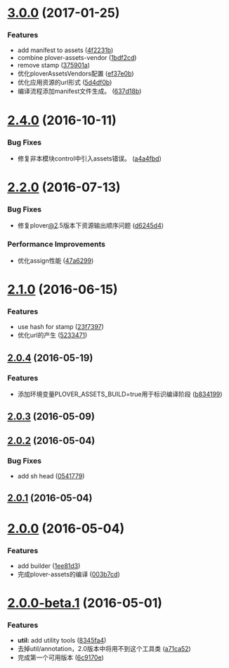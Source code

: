 <a name="3.0.0"></a>
# [3.0.0](https://github.com/ploverjs/plover-assets/compare/v2.4.0...v3.0.0) (2017-01-25)


### Features

* add manifest to assets ([4f2231b](https://github.com/ploverjs/plover-assets/commit/4f2231b))
* combine plover-assets-vendor ([1bdf2cd](https://github.com/ploverjs/plover-assets/commit/1bdf2cd))
* remove stamp ([375901a](https://github.com/ploverjs/plover-assets/commit/375901a))
* 优化ploverAssetsVendors配置 ([ef37e0b](https://github.com/ploverjs/plover-assets/commit/ef37e0b))
* 优化应用资源的url形式 ([5d4df0b](https://github.com/ploverjs/plover-assets/commit/5d4df0b))
* 编译流程添加manifest文件生成。 ([637d18b](https://github.com/ploverjs/plover-assets/commit/637d18b))



<a name="2.4.0"></a>
# [2.4.0](https://github.com/ploverjs/plover-assets/compare/v2.3.0...v2.4.0) (2016-10-11)


### Bug Fixes

* 修复非本模块control中引入assets错误。 ([a4a4fbd](https://github.com/ploverjs/plover-assets/commit/a4a4fbd))



<a name="2.2.0"></a>
# [2.2.0](https://github.com/ploverjs/plover-assets/compare/v2.1.0...v2.2.0) (2016-07-13)


### Bug Fixes

* 修复plover[@2](https://github.com/2).5版本下资源输出顺序问题 ([d6245d4](https://github.com/ploverjs/plover-assets/commit/d6245d4))


### Performance Improvements

* 优化assign性能 ([47a6299](https://github.com/ploverjs/plover-assets/commit/47a6299))



<a name="2.1.0"></a>
# [2.1.0](https://github.com/ploverjs/plover-assets/compare/v2.0.4...v2.1.0) (2016-06-15)


### Features

* use hash for stamp ([23f7397](https://github.com/ploverjs/plover-assets/commit/23f7397))
* 优化url的产生 ([5233471](https://github.com/ploverjs/plover-assets/commit/5233471))



<a name="2.0.4"></a>
## [2.0.4](https://github.com/ploverjs/plover-assets/compare/v2.0.3...v2.0.4) (2016-05-19)


### Features

* 添加环境变量PLOVER_ASSETS_BUILD=true用于标识编译阶段 ([b834199](https://github.com/ploverjs/plover-assets/commit/b834199))



<a name="2.0.3"></a>
## [2.0.3](https://github.com/ploverjs/plover-assets/compare/v2.0.2...v2.0.3) (2016-05-09)




<a name="2.0.2"></a>
## [2.0.2](https://github.com/ploverjs/plover-assets/compare/v2.0.1...v2.0.2) (2016-05-04)


### Bug Fixes

* add sh head ([0541779](https://github.com/ploverjs/plover-assets/commit/0541779))



<a name="2.0.1"></a>
## [2.0.1](https://github.com/ploverjs/plover-assets/compare/v2.0.0...v2.0.1) (2016-05-04)




<a name="2.0.0"></a>
# [2.0.0](https://github.com/ploverjs/plover-assets/compare/v2.0.0-beta.1...v2.0.0) (2016-05-04)


### Features

* add builder ([1ee81d3](https://github.com/ploverjs/plover-assets/commit/1ee81d3))
* 完成plover-assets的编译 ([003b7cd](https://github.com/ploverjs/plover-assets/commit/003b7cd))



<a name="2.0.0-beta.1"></a>
# [2.0.0-beta.1](https://github.com/ploverjs/plover-assets/compare/8345fa4...v2.0.0-beta.1) (2016-05-01)


### Features

* **util:** add utility tools ([8345fa4](https://github.com/ploverjs/plover-assets/commit/8345fa4))
* 去掉util/annotation，2.0版本中将用不到这个工具类 ([a71ca52](https://github.com/ploverjs/plover-assets/commit/a71ca52))
* 完成第一个可用版本 ([6c9170e](https://github.com/ploverjs/plover-assets/commit/6c9170e))



